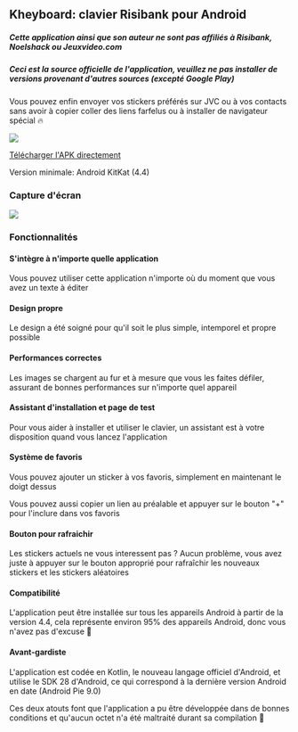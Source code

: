 ## Kheyboard: clavier Risibank pour Android

##### Cette application ainsi que son auteur ne sont pas affiliés à Risibank, Noelshack ou Jeuxvideo.com

##### Ceci est la source officielle de l'application, veuillez ne pas installer de versions provenant d'autres sources (excepté Google Play)

Vous pouvez enfin envoyer vos stickers préférés sur JVC ou à vos contacts sans avoir à copier coller des liens farfelus ou à installer de navigateur spécial 🔥

[![](https://i.imgur.com/9nKVtxf.png)](https://play.google.com/store/apps/details?id=fr.rhaz.kheyboard)

[Télécharger l'APK directement](https://github.com/RHazDev/Kheyboard/raw/master/apk/kheyboard-1.4.2.apk)

Version minimale: Android KitKat (4.4) 

### Capture d'écran
[![](https://i.imgur.com/YHQRtU0.png)](https://i.imgur.com/3AddqGq.jpg)

### Fonctionnalités

#### S'intègre à n'importe quelle application
Vous pouvez utiliser cette application n'importe où du moment que vous avez un texte à éditer

#### Design propre
Le design a été soigné pour qu'il soit le plus simple, intemporel et propre possible

#### Performances correctes
Les images se chargent au fur et à mesure que vous les faites défiler, assurant de bonnes performances sur n'importe quel appareil

#### Assistant d'installation et page de test
Pour vous aider à installer et utiliser le clavier, un assistant est à votre disposition quand vous lancez l'application

#### Système de favoris
Vous pouvez ajouter un sticker à vos favoris, simplement en maintenant le doigt dessus

Vous pouvez aussi copier un lien au préalable et appuyer sur le bouton "+" pour l'inclure dans vos favoris

#### Bouton pour rafraichir
Les stickers actuels ne vous interessent pas ? Aucun problème, vous avez juste à appuyer sur le bouton approprié pour rafraîchir les nouveaux stickers et les stickers aléatoires

#### Compatibilité
L'application peut être installée sur tous les appareils Android à partir de la version 4.4, cela représente environ 95% des appareils Android, donc vous n'avez pas d'excuse 🦄

#### Avant-gardiste
L'application est codée en Kotlin, le nouveau langage officiel d'Android, et utilise le SDK 28 d'Android, ce qui correspond à la dernière version Android en date (Android Pie 9.0)

Ces deux atouts font que l'application a pu être développée dans de bonnes conditions et qu'aucun octet n'a été maltraité durant sa compilation 🌈
